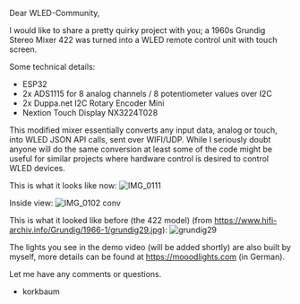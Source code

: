 Dear WLED-Community,

I would like to share a pretty quirky project with you; a 1960s Grundig Stereo Mixer 422 was turned into a WLED remote control unit with touch screen.

Some technical details:
- ESP32
- 2x ADS1115 for 8 analog channels / 8 potentiometer values over I2C 
- 2x Duppa.net I2C Rotary Encoder Mini
- Nextion Touch Display NX3224T028

This modified mixer essentially converts any input data, analog or touch, into WLED JSON API calls, sent over WIFI/UDP.
While I seriously doubt anyone will do the same conversion at least some of the code might be useful for similar projects where hardware control is desired to control WLED devices. 

This is what it looks like now:
![IMG_0111](https://user-images.githubusercontent.com/16290782/188831693-f6615eca-c747-47a5-b1a7-977c0d5ff49b.JPG)

Inside view: 
![IMG_0102 conv](https://user-images.githubusercontent.com/16290782/188832203-d473bc22-6cb8-4f89-98ea-4d14892e7fd9.jpeg)

This is what it looked like before (the 422 model) (from https://www.hifi-archiv.info/Grundig/1966-1/grundig29.jpg):
![grundig29](https://user-images.githubusercontent.com/16290782/188831966-dc0bdb3e-7b76-41f7-9854-e24520ee03bc.jpg)

The lights you see in the demo video (will be added shortly) are also built by myself, more details can be found at https://mooodlights.com (in German).

Let me have any comments or questions.

- korkbaum
